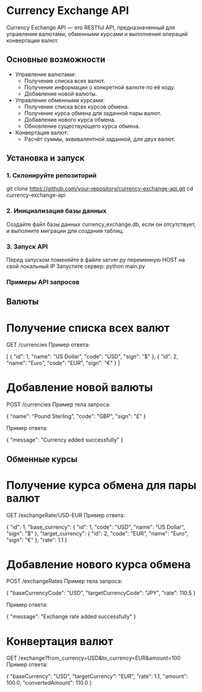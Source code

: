 # Currency Exchange API

Currency Exchange API — это RESTful API, предназначенный для управления валютами, обменными курсами и выполнения операций конвертации валют.

## Основные возможности
- Управление валютами:
  - Получение списка всех валют.
  - Получение информации о конкретной валюте по её коду.
  - Добавление новой валюты.
- Управление обменными курсами:
  - Получение списка всех курсов обмена.
  - Получение курса обмена для заданной пары валют.
  - Добавление нового курса обмена.
  - Обновление существующего курса обмена.
- Конвертация валют:
  - Расчёт суммы, эквивалентной заданной, для двух валют.

## Установка и запуск

### 1. Склонируйте репозиторий

git clone https://github.com/your-repository/currency-exchange-api.git
cd currency-exchange-api

### 2. Инициализация базы данных

Создайте файл базы данных currency_exchange.db, если он отсутствует, и выполните миграции для создания таблиц.

### 3. Запуск API

Перед запуском поменяйте в файле server.py переменную HOST на свой локальный IP
Запустите сервер:
python main.py

### Примеры API запросов
## Валюты
# Получение списка всех валют

GET /currencies
Пример ответа:

[
    {
        "id": 1,
        "name": "US Dollar",
        "code": "USD",
        "sign": "$"
    },
    {
        "id": 2,
        "name": "Euro",
        "code": "EUR",
        "sign": "€"
    }
]

# Добавление новой валюты

POST /currencies
Пример тела запроса:

{
    "name": "Pound Sterling",
    "code": "GBP",
    "sign": "£"
}

Пример ответа:

{
    "message": "Currency added successfully"
}

## Обменные курсы
# Получение курса обмена для пары валют

GET /exchangeRate/USD-EUR
Пример ответа:

{
    "id": 1,
    "base_currency": {
        "id": 1,
        "code": "USD",
        "name": "US Dollar",
        "sign": "$"
    },
    "target_currency": {
        "id": 2,
        "code": "EUR",
        "name": "Euro",
        "sign": "€"
    },
    "rate": 1.1
}

# Добавление нового курса обмена

POST /exchangeRates
Пример тела запроса:

{
    "baseCurrencyCode": "USD",
    "targetCurrencyCode": "JPY",
    "rate": 110.5
}

Пример ответа:

{
    "message": "Exchange rate added successfully"
}

# Конвертация валют

GET /exchange?from_currency=USD&to_currency=EUR&amount=100
Пример ответа:

{
    "baseCurrency": "USD",
    "targetCurrency": "EUR",
    "rate": 1.1,
    "amount": 100.0,
    "convertedAmount": 110.0
}
